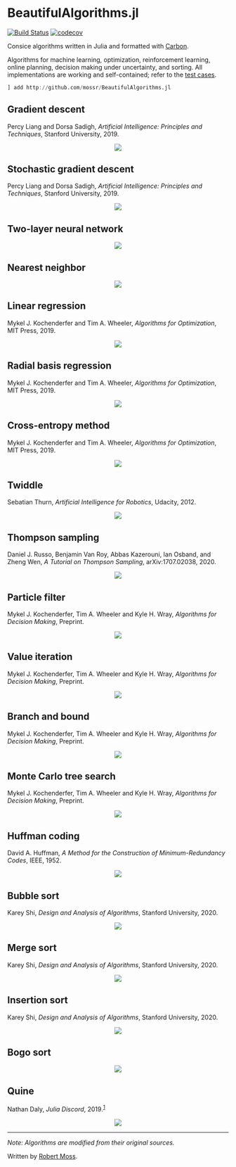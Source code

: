 # BeautifulAlgorithms.jl
[![Build Status](https://travis-ci.com/mossr/BeautifulAlgorithms.jl.svg?branch=master)](https://travis-ci.com/mossr/BeautifulAlgorithms.jl) [![codecov](https://codecov.io/github/mossr/BeautifulAlgorithms.jl/coverage.svg?branch=master)](https://codecov.io/gh/mossr/BeautifulAlgorithms.jl)

Consice algorithms written in Julia and formatted with [Carbon](https://carbon.now.sh/).

Algorithms for machine learning, optimization, reinforcement learning, online planning, decision making under uncertainty, and sorting. All implementations are working and self-contained; refer to the [test cases](./test/).

```julia
] add http://github.com/mossr/BeautifulAlgorithms.jl
```


## Gradient descent
Percy Liang and Dorsa Sadigh, *Artificial Intelligence: Principles and Techniques*, Stanford University, 2019.
<p align="center"><a href="./src/gradient_descent.jl"> <img src="./img/gradient_descent.svg"></a></p>


## Stochastic gradient descent
Percy Liang and Dorsa Sadigh, *Artificial Intelligence: Principles and Techniques*, Stanford University, 2019.
<p align="center"><a href="./src/stochastic_gradient_descent.jl"> <img src="./img/stochastic_gradient_descent.svg"></a></p>


## Two-layer neural network
<p align="center"><a href="./src/neural_network.jl"> <img src="./img/neural_network.svg"></a></p>


## Nearest neighbor
<p align="center"><a href="./src/nearest_neighbor.jl"> <img src="./img/nearest_neighbor.svg"></a></p>


## Linear regression
Mykel J. Kochenderfer and Tim A. Wheeler, *Algorithms for Optimization*, MIT Press, 2019.
<p align="center"><a href="./src/linear_regression.jl"> <img src="./img/linear_regression.svg"></a></p>


## Radial basis regression
Mykel J. Kochenderfer and Tim A. Wheeler, *Algorithms for Optimization*, MIT Press, 2019.
<p align="center"><a href="./src/radial_basis_regression.jl"> <img src="./img/radial_basis_regression.svg"></a></p>


## Cross-entropy method
Mykel J. Kochenderfer and Tim A. Wheeler, *Algorithms for Optimization*, MIT Press, 2019.
<p align="center"><a href="./src/cross_entropy_method.jl"> <img src="./img/cross_entropy_method.svg"></a></p>


## Twiddle
Sebatian Thurn, *Artificial Intelligence for Robotics*, Udacity, 2012.
<p align="center"><a href="./src/twiddle.jl"> <img src="./img/twiddle.svg"></a></p>


## Thompson sampling
Daniel J. Russo, Benjamin Van Roy, Abbas Kazerouni, Ian Osband, and Zheng Wen, *A Tutorial on Thompson Sampling*, arXiv:1707.02038, 2020.
<p align="center"><a href="./src/thompson_sampling.jl"> <img src="./img/thompson_sampling.svg"></a></p>


## Particle filter
Mykel J. Kochenderfer, Tim A. Wheeler and Kyle H. Wray, *Algorithms for Decision Making*, Preprint.
<p align="center"><a href="./src/particle_filter.jl"> <img src="./img/particle_filter.svg"></a></p>


## Value iteration
Mykel J. Kochenderfer, Tim A. Wheeler and Kyle H. Wray, *Algorithms for Decision Making*, Preprint.
<p align="center"><a href="./src/value_iteration.jl"> <img src="./img/value_iteration.svg"></a></p>


## Branch and bound
Mykel J. Kochenderfer, Tim A. Wheeler and Kyle H. Wray, *Algorithms for Decision Making*, Preprint.
<p align="center"><a href="./src/branch_and_bound.jl"> <img src="./img/branch_and_bound.svg"></a></p>


## Monte Carlo tree search
Mykel J. Kochenderfer, Tim A. Wheeler and Kyle H. Wray, *Algorithms for Decision Making*, Preprint.
<p align="center"><a href="./src/monte_carlo_tree_search.jl"> <img src="./img/monte_carlo_tree_search.svg"></a></p>


## Huffman coding
David A. Huffman, *A Method for the Construction of Minimum-Redundancy Codes*, IEEE, 1952.
<p align="center"><a href="./src/huffman_coding.jl"> <img src="./img/huffman_coding.svg"></a></p>


## Bubble sort
Karey Shi, *Design and Analysis of Algorithms*, Stanford University, 2020.
<p align="center"><a href="./src/bubble_sort!.jl"> <img src="./img/bubble_sort!.svg"></a></p>


## Merge sort
Karey Shi, *Design and Analysis of Algorithms*, Stanford University, 2020.
<p align="center"><a href="./src/merge_sort.jl"> <img src="./img/merge_sort.svg"></a></p>


## Insertion sort
Karey Shi, *Design and Analysis of Algorithms*, Stanford University, 2020.
<p align="center"><a href="./src/insertion_sort!.jl"> <img src="./img/insertion_sort!.svg"></a></p>


## Bogo sort
<p align="center"><a href="./src/bogo_sort!.jl"> <img src="./img/bogo_sort!.svg"></a></p>


## Quine
Nathan Daly, *Julia Discord*, 2019.<sup><a href="https://discourse.julialang.org/t/quines-and-loons-self-replicating-programs/12607/7" target="_blank">1</a></sup>
<p align="center"><a href="./src/quine.jl"> <img src="./img/quine.svg"></a></p>

---
*Note: Algorithms are modified from their original sources.*

Written by [Robert Moss](https://github.com/mossr).